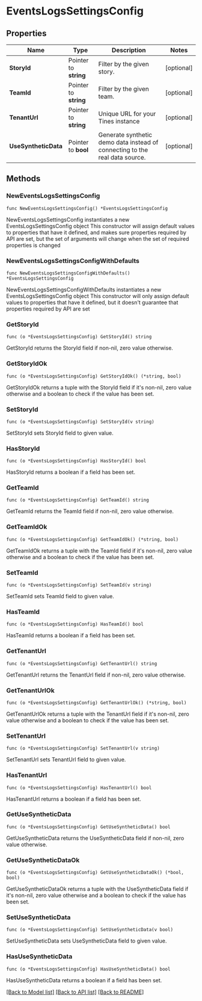# EventsLogsSettingsConfig

## Properties

Name | Type | Description | Notes
------------ | ------------- | ------------- | -------------
**StoryId** | Pointer to **string** | Filter by the given story. | [optional] 
**TeamId** | Pointer to **string** | Filter by the given team. | [optional] 
**TenantUrl** | Pointer to **string** | Unique URL for your Tines instance | [optional] 
**UseSyntheticData** | Pointer to **bool** | Generate synthetic demo data instead of connecting to the real data source. | [optional] 

## Methods

### NewEventsLogsSettingsConfig

`func NewEventsLogsSettingsConfig() *EventsLogsSettingsConfig`

NewEventsLogsSettingsConfig instantiates a new EventsLogsSettingsConfig object
This constructor will assign default values to properties that have it defined,
and makes sure properties required by API are set, but the set of arguments
will change when the set of required properties is changed

### NewEventsLogsSettingsConfigWithDefaults

`func NewEventsLogsSettingsConfigWithDefaults() *EventsLogsSettingsConfig`

NewEventsLogsSettingsConfigWithDefaults instantiates a new EventsLogsSettingsConfig object
This constructor will only assign default values to properties that have it defined,
but it doesn't guarantee that properties required by API are set

### GetStoryId

`func (o *EventsLogsSettingsConfig) GetStoryId() string`

GetStoryId returns the StoryId field if non-nil, zero value otherwise.

### GetStoryIdOk

`func (o *EventsLogsSettingsConfig) GetStoryIdOk() (*string, bool)`

GetStoryIdOk returns a tuple with the StoryId field if it's non-nil, zero value otherwise
and a boolean to check if the value has been set.

### SetStoryId

`func (o *EventsLogsSettingsConfig) SetStoryId(v string)`

SetStoryId sets StoryId field to given value.

### HasStoryId

`func (o *EventsLogsSettingsConfig) HasStoryId() bool`

HasStoryId returns a boolean if a field has been set.

### GetTeamId

`func (o *EventsLogsSettingsConfig) GetTeamId() string`

GetTeamId returns the TeamId field if non-nil, zero value otherwise.

### GetTeamIdOk

`func (o *EventsLogsSettingsConfig) GetTeamIdOk() (*string, bool)`

GetTeamIdOk returns a tuple with the TeamId field if it's non-nil, zero value otherwise
and a boolean to check if the value has been set.

### SetTeamId

`func (o *EventsLogsSettingsConfig) SetTeamId(v string)`

SetTeamId sets TeamId field to given value.

### HasTeamId

`func (o *EventsLogsSettingsConfig) HasTeamId() bool`

HasTeamId returns a boolean if a field has been set.

### GetTenantUrl

`func (o *EventsLogsSettingsConfig) GetTenantUrl() string`

GetTenantUrl returns the TenantUrl field if non-nil, zero value otherwise.

### GetTenantUrlOk

`func (o *EventsLogsSettingsConfig) GetTenantUrlOk() (*string, bool)`

GetTenantUrlOk returns a tuple with the TenantUrl field if it's non-nil, zero value otherwise
and a boolean to check if the value has been set.

### SetTenantUrl

`func (o *EventsLogsSettingsConfig) SetTenantUrl(v string)`

SetTenantUrl sets TenantUrl field to given value.

### HasTenantUrl

`func (o *EventsLogsSettingsConfig) HasTenantUrl() bool`

HasTenantUrl returns a boolean if a field has been set.

### GetUseSyntheticData

`func (o *EventsLogsSettingsConfig) GetUseSyntheticData() bool`

GetUseSyntheticData returns the UseSyntheticData field if non-nil, zero value otherwise.

### GetUseSyntheticDataOk

`func (o *EventsLogsSettingsConfig) GetUseSyntheticDataOk() (*bool, bool)`

GetUseSyntheticDataOk returns a tuple with the UseSyntheticData field if it's non-nil, zero value otherwise
and a boolean to check if the value has been set.

### SetUseSyntheticData

`func (o *EventsLogsSettingsConfig) SetUseSyntheticData(v bool)`

SetUseSyntheticData sets UseSyntheticData field to given value.

### HasUseSyntheticData

`func (o *EventsLogsSettingsConfig) HasUseSyntheticData() bool`

HasUseSyntheticData returns a boolean if a field has been set.


[[Back to Model list]](../README.md#documentation-for-models) [[Back to API list]](../README.md#documentation-for-api-endpoints) [[Back to README]](../README.md)


